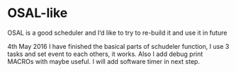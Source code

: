 # OSAL-like
OSAL is a good scheduler and I‘d like to try to re-build it and use it in future

4th May 2016
I have finished the basical parts of schudeler function, I use 3 tasks and set event to each others, it works. Also I add debug print MACROs with maybe useful. I will add software timer in next step.
